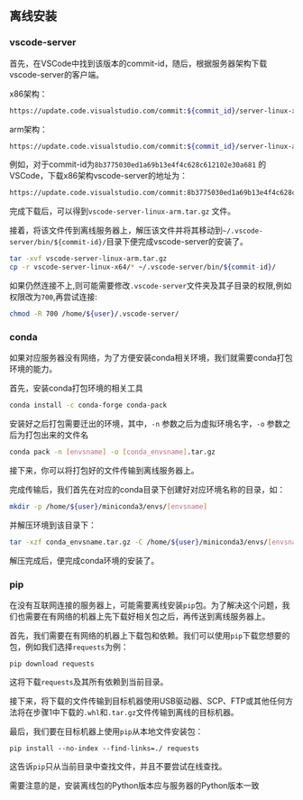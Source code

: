 ## 离线安装

### vscode-server

首先，在VSCode中找到该版本的commit-id，随后，根据服务器架构下载vscode-server的客户端。

x86架构：

```sh
https://update.code.visualstudio.com/commit:${commit_id}/server-linux-x64/stable
```



arm架构：

```sh
https://update.code.visualstudio.com/commit:${commit_id}/server-linux-arm64/stable
```



例如，对于commit-id为`8b3775030ed1a69b13e4f4c628c612102e30a681` 的VSCode，下载x86架构vscode-server的地址为：

```sh
https://update.code.visualstudio.com/commit:8b3775030ed1a69b13e4f4c628c612102e30a681/server-linux-x64/stable
```



完成下载后，可以得到`vscode-server-linux-arm.tar.gz` 文件。

接着，将该文件传到离线服务器上，解压该文件并将其移动到`~/.vscode-server/bin/${commit-id}/`目录下便完成vscode-server的安装了。

```sh
tar -xvf vscode-server-linux-arm.tar.gz
cp -r vscode-server-linux-x64/* ~/.vscode-server/bin/${commit-id}/
```



如果仍然连接不上,则可能需要修改`.vscode-server`文件夹及其子目录的权限,例如权限改为`700`,再尝试连接:

```sh
chmod -R 700 /home/${user}/.vscode-server/
```



### conda

如果对应服务器没有网络，为了方便安装conda相关环境，我们就需要conda打包环境的能力。

首先，安装conda打包环境的相关工具

```sh
conda install -c conda-forge conda-pack
```



安装好之后打包需要迁出的环境，其中，`-n` 参数之后为虚拟环境名字，`-o` 参数之后为打包出来的文件名

```sh
conda pack -n [envsname] -o [conda_envsname].tar.gz
```



接下来，你可以将打包好的文件传输到离线服务器上。

完成传输后，我们首先在对应的conda目录下创建好对应环境名称的目录，如：

```sh
mkdir -p /home/${user}/miniconda3/envs/[envsname]
```



并解压环境到该目录下：

```sh
tar -xzf conda_envsname.tar.gz -C /home/${user}/miniconda3/envs/[envsname]
```



解压完成后，便完成conda环境的安装了。



### pip

在没有互联网连接的服务器上，可能需要离线安装`pip`包。为了解决这个问题，我们也需要在有网络的机器上先下载好相关包之后，再传送到离线服务器上。

首先，我们需要在有网络的机器上下载包和依赖。我们可以使用`pip`下载您想要的包，例如我们选择`requests`为例：

```python3
pip download requests
```

这将下载`requests`及其所有依赖到当前目录。

接下来，将下载的文件传输到目标机器使用USB驱动器、SCP、FTP或其他任何方法将在步骤1中下载的`.whl`和`.tar.gz`文件传输到离线的目标机器。

最后，我们要在目标机器上使用`pip`从本地文件安装包：

```text
pip install --no-index --find-links=./ requests
```

这告诉`pip`只从当前目录中查找文件，并且不要尝试在线查找。

需要注意的是，安装离线包的Python版本应与服务器的Python版本一致

